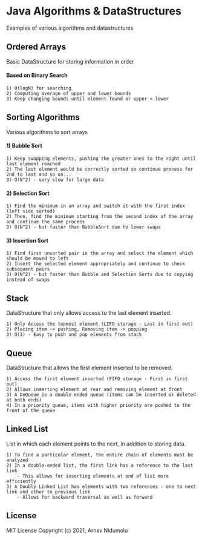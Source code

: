 # Java Algorithms & DataStructures

Examples of various algorithms and datastructures


## Ordered Arrays 

Basic DataStructure for storing information in order

#### 	Based on Binary Search

```
1) O(logN) for searching
2) Computing average of upper and lower bounds 
3) Keep changing bounds until element found or upper < lower
```

## Sorting Algorithms 

Various algorithms to sort arrays

#### 	1) Bubble Sort

```
1) Keep swapping elements, pushing the greater ones to the right until last element reached
2) The last element would be correctly sorted so continue process for 2nd to last and so on... 
3) O(N^2) - very slow for large data
```

#### 	2) Selection Sort

```
1) Find the minimum in an array and switch it with the first index (left side sorted)
2) Then, find the minimum starting from the second index of the array and continue the same process
3) O(N^2) - but faster than BubbleSort due to lower swaps
```

#### 	3) Insertion Sort

```
1) Find first unsorted pair in the array and select the element which should be moved to left
2) Insert the selected element appropriately and continue to check subsequent pairs
3) O(N^2) - but faster than Bubble and Selection Sorts due to copying instead of swaps
```

## Stack 

DataStructure that only allows access to the last element inserted.

```
1) Only Access the topmost element (LIFO storage - Last in first out)
2) Placing item -> pushing, Removing item -> popping
3) O(1) - Easy to push and pop elements from stack
```

## Queue 

DataStructure that allows the first element inserted to be removed.

```
1) Access the first element inserted (FIFO storage - First in first out)
2) Allows inserting element at rear and removing element at front
3) A DeQueue is a double ended queue (items can be inserted or deleted at both ends)
4) In a priority queue, items with higher priority are pushed to the front of the queue 
```

## Linked List 

List in which each element points to the next, in addition to storing data.

```
1) To find a particular element, the entire chain of elements must be analyzed
2) In a double-ended list, the first link has a reference to the last link
    - This allows for inserting elements at end of list more efficiently
3) A Doubly Linked List has elements with two references - one to next link and other to previous link
    - Allows for backward traversal as well as forward
```

## License

MIT License Copyright (c) 2021, Arnav Nidumolu
